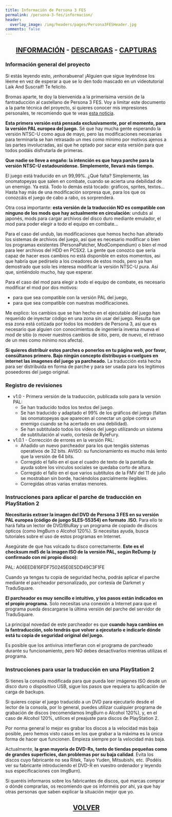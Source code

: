```yaml
---
title: Información de Persona 3 FES
permalink: /persona-3-fes/informacion/
header:
  overlay_image: /img/headers/pages/Persona3FESHeader.jpg
comments: false
---
```

<h2 style="text-align: center;"><strong><a href="/persona-3-fes/informacion/">INFORMACIÓN</a> - <a href="/persona-3-fes/descargar/">DESCARGAS</a> - <a href="/persona-3-fes/capturas/">CAPTURAS</a></strong></h2>

### Información general del proyecto

Si estás leyendo esto, ¡enhorabuena! ¡Alguien que sigue leyéndose los léeme 
en vez de esperar a que se lo den todo mascado en un videotutorial Laik And 
Suscraif! Te felicito.

Bromas aparte, te doy la bienvenida a la primerísima versión de la 
fantraducción al castellano de Persona 3 FES. Voy a limitar este documento a 
la parte técnica del proyecto, si quieres conocer mis impresiones 
personales, te recomiendo que te veas [esta noticia](tiovictor.romhackhispano.org/2021/05/30/traduccion-persona-3-fes-ya-esta-disponible).

**Esta primera versión está pensada exclusivamente, por el momento, para la 
versión PAL europea del juego.** Sé que hay mucha gente esperando la versión 
NTSC-U como agua de mayo, pero las modificaciones necesarias para terminarla 
se han retrasado un mes como mínimo por motivos ajenos a las partes 
involucradas, así que he optado por sacar esta versión para que todos podáis 
disfrutarla de primeras.

**Que nadie se lleve a engaño: la intención es que haya parche para la versión 
NTSC-U estadounidense. Simplemente, llevará más tiempo.**

El juego está traducido en un 99,99%. ¿Qué falta? Simplemente, las 
onomatopeyas que salen en combate, cuando se acierta una debilidad de un 
enemigo. Ya está. Todo lo demás está tocado: gráficos, sprites, textos... 
Hasta hay más de una modificación sorpresa que, para los que os conozcáis 
el juego de cabo a rabo, os sorprenderá.

Otra cosa importante: **esta versión de la traducción NO es compatible con 
ninguno de los mods que hay actualmente en circulación**: undubs al japonés, 
mods para cargar archivos del disco duro mediante emulador, el mod para 
poder elegir a todo el equipo en combate...

Para el caso del undub, las modificaciones que hemos hecho han alterado los 
sistemas de archivos del juego, así que es necesario modificar o bien los 
programas existentes (PersonaPatcher, ModCompendium) o bien el mod para leer 
archivos del HDD en PCSX2. La gente que conozco que sería capaz de hacer 
esos cambios no está disponible en estos momentos, así que habría que 
pedírselo a los creadores de estos mods, pero ya han demostrado que solo les 
interesa modificar la versión NTSC-U pura. Así que, sintiéndolo mucho, hay 
que esperar.

Para el caso del mod para elegir a todo el equipo de combate, es necesario 
modificar el mod por dos motivos:
 - para que sea compatible con la versión PAL del juego,
 - para que sea compatible con nuestras modificaciones.

Me explico: los cambios que se han hecho en el ejecutable del juego han 
requerido de inyectar código en una zona sin usar del juego. Resulta que esa 
zona está cotizada por todos los modders de Persona 3, así que es necesario 
que alguien con conocimientos de ingeniería inversa mueva el mod de sitio (o 
mover nuestros cambios de sitio, pero, de nuevo, el retraso de un mes como 
mínimo nos afecta).

**Si quieres distribuir estos parches o ponerlos en tu página web, por favor, 
consúltanos primero. Bajo ningún concepto distribuyas o cuelgues en internet 
las imagenes del juego ya parcheado.** La traducción está hecha para ser 
distribuida en forma de parche y para ser usada para los legitimos 
poseedores del juego original.

### Registro de revisiones

* v1.0 - Primera versión de la traducción, publicada solo para la versión PAL:
  - Se han traducido todos los textos del juego.
  - Se han traducido y adaptado el 99% de los gráficos del juego (faltan las onomatopeyas que aparecen al conectar un golpe contra un enemigo cuando se ha acertado en una debilidad).
  - Se han subtitulado todos los vídeos del juego utilizando un sistema de subtitulación al vuelo, cortesía de RyleFury.
* v1.0.1 - Corrección de errores en la versión PAL:
  - Añadido un nuevo parcheador para los que tengáis sistemas operativos de 32 bits. AVISO: su funcionamiento es mucho más lento que la versión de 64 bits.
  - Corregido el fallo en el que el cuadro de texto de la pantalla de ayuda sobre los vínculos sociales se quedaba corto de altura.
  - Corregido el fallo en el que varios subtítulos de la FMV del 11 de julio se mostraban sin borde, haciéndolos parcialmente ilegibles.
  - Corregidas otras varias erratas menores.

### Instrucciones para aplicar el parche de traducción en PlayStation 2

**Necesitarás extraer la imagen del DVD de Persona 3 FES en su versión PAL 
europea (código de juego SLES-55354) en formato .ISO.** Para ello te hará 
falta un lector de DVD/BluRay y un programa de copiado de discos ópticos 
(como ImgBurn o Alcohol 120%). Si necesitas ayuda, busca tutoriales sobre el 
uso de estos programas en Internet.

Asegúrate de que has volcado tu disco correctamente. **Este es el checksum md5 
de la imagen ISO de la versión PAL, según ReDump (y confirmado con mi propio disco):**

PAL: A06EED816FDF750245E0E5DD49C3F1FE

Cuando ya tengas tu copia de seguridad hecha, podrás aplicar el parche 
mediante el parcheador personalizado, por cortesía de Darkmet y TraduSquare.

**El parcheador es muy sencillo e intuitivo, y los pasos están indicados en el 
propio programa.** Solo necesitas una conexión a Internet para que el programa 
pueda descargarse la última versión del parche del servidor de TraduSquare.

La principal novedad de este parcheador es que **cuando haya cambios en la 
fantraducción, solo tendrás que volver a ejecutarlo e indicarle dónde está 
tu copia de seguridad original del juego.**

Es posible que los antivirus interfieran con el programa de parcheado 
durante su funcionamiento, pero NO debes desactivarlos mientras utilizas el 
programa.

### Instrucciones para usar la traducción en una PlayStation 2

Si tienes la consola modificada para que pueda leer imágenes ISO desde un 
disco duro o dispositivo USB, sigue los pasos que requiera tu aplicación 
de carga de backups.

Si quieres copiar el juego traducido a un DVD para ejecutarlo desde el 
lector de la consola, por lo general, puedes utilizar cualquier programa de 
grabación de discos (recomendamos ImgBurn o Alcohol 120%), y, en el caso de 
Alcohol 120%, utilices el preajuste para discos de PlayStation 2.

Por norma general lo mejor es grabar los discos a la velocidad más baja 
posible, pero hemos visto casos en los que grabar a la máxima es la única 
forma de hacer que funcionen. Empieza siempre por la velocidad más baja.

Actualmente, **la gran mayoría de DVD-Rs, tanto de tiendas pequeñas como de 
grandes superficies, dan problemas por su baja calidad**. Evita los discos 
cuyo fabricante no sea Ritek, Taiyo Yuden, Mitsubishi, etc. (Podéis ver su 
fabricante introduciendo el DVD-R en vuestro ordenador y leyendo sus 
especificaciones con ImgBurn).

Si queréis informaros sobre los fabricantes de discos, qué marcas comprar o 
dónde comprarlas, os recomiendo que os informéis por ahí, ya que hay otras 
personas que saben explicar la situación mejor que yo.

<h2 style="text-align: center;"><a href="/persona-3-fes/"><strong>VOLVER</strong></a></h2>


